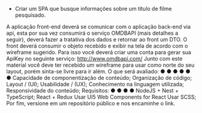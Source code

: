 * Criar um SPA que busque informações sobre um título de filme pesquisado.

A aplicação front-end deverá se comunicar com o aplicação back-end via api, esta por sua vez
consumirá o serviço OMDBAPI (mais detalhes a seguir), deverá fazer a tratativa dos dados e retornar
ao front um DTO. O front deverá consumir o objeto recebido e exibir na tela de acordo com o wireframe
sugerido.
Para isso você deverá criar uma conta para gerar sua ApiKey no seguinte serviço:
http://www.omdbapi.com/
Junto com este material você deve ter recebido um wireframe para usar como norte do seu layout,
porém sinta-se livre para ir além.
O que será avaliado:
●
●
●
●
●
●
Capacidade de componentização de conteúdo;
Organização de código;
Layout / (UI);
Usabilidade / (UX);
Conhecimento na linguagem utilizada;
Responsividade do conteúdo;
Requisitos:
●
●
●
●
NodeJS + Nest + TypeScript;
React + Redux
Usar UI5 Web Components for React
Usar SCSS;
Por fim, versione em um repositório público e nos encaminhe o link.